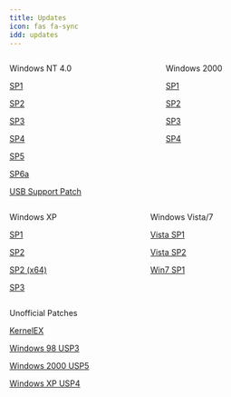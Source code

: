 ```yaml
---
title: Updates
icon: fas fa-sync
idd: updates
---
```

<div class="columns">
<div class="column">
  <p class="title" id="{{page.idd}}">
    <i class="fab fa-windows"></i> Windows NT 4.0 <a href="https://en.wikipedia.org/wiki/Windows_NT_4.0#Service_packs"><i  class="subtitle fas fa-question-circle"></i></a>
  </p>
  <a class="button  is-rounded" href="https://mega.nz/#!vQEVjSZJ!84FXPagwi_bJSMOZZxu9uX-XoJBq181HTSDhrPPMaCA">
    <span class="icon is-small"><i class="fas fa-download"></i></span>
    <p>SP1</p>
  </a>
  <a class="button  is-rounded" href="https://mega.nz/#!7JVRUIhK!0xWHDlxpFMaHZS6j5c9i3VUz3OYcGHt0BfREfeBkrFw">
    <span class="icon is-small"><i class="fas fa-download"></i></span>
    <p>SP2</p>
  </a>
  <a class="button  is-rounded" href="https://mega.nz/#!iUUxAQYD!nx8UYu6QKq6CaUjKJX3knV4KTMJ6SgPMtuCf6oLrkew">
    <span class="icon is-small"><i class="fas fa-download"></i></span>
    <p>SP3</p>
  </a>
  <a class="button  is-rounded" href="https://mega.nz/#!HdMTXQYZ!hI42xanbXvb1JlBVFamnf3NI8qaicED9eaPKWOgY_vo">
    <span class="icon is-small"><i class="fas fa-download"></i></span>
    <p>SP4</p>
  </a>
    <a class="button  is-rounded" href="https://mega.nz/#!LcERCAjD!eeYk3HgMKs-NTANyQbpQw8_0bIPz2B0DlLXEQG3_MJk">
    <span class="icon is-small"><i class="fas fa-download"></i></span>
    <p>SP5</p>
  </a>
    <a class="button  is-rounded" href="https://mega.nz/#!qRVxgKRJ!wsrawLd9IULKknshnsbXL2zY8_J_PLICTWjgZeqxLE8">
    <span class="icon is-small"><i class="fas fa-download"></i></span>
    <p>SP6a</p>
  </a>
    <a class="button  is-rounded" href="https://mega.nz/#!LFEFQCrD!VBcvc-hCG-t4jtZjkDEiUIjpdui2vlGVQ3HS0VkLmMw">
    <span class="icon is-small"><i class="fas fa-download"></i></span>
    <p>USB Support Patch</p>
  </a>
</div>

<div class="column">
  <p class="title" id="patches">
    <i class="fab fa-windows"></i> Windows 2000 <a href="https://en.wikipedia.org/wiki/Windows_2000#Service_packs"><i  class="subtitle fas fa-question-circle"></i></a>
  </p>
   <a class="button  is-rounded" href="https://mega.nz/#!3cUFBQbZ!G76ldqYycDcR4C_S5fR2LLUtr7iQTW3m8CvVbb3Rzmo">
    <span class="icon is-small"><i class="fas fa-download"></i></span>
    <p>SP1</p>
  </a>
  <a class="button  is-rounded" href="https://mega.nz/#!qJFzSI4A!fLRFQ24MpGWLiAF9d178vg5k-F9Q8VCDrSPV-E31IDc">
    <span class="icon is-small"><i class="fas fa-download"></i></span>
    <p>SP2</p>
  </a>
  <a class="button  is-rounded" href="https://mega.nz/#!jRNViACK!QPo-azmsFOC5V93m6Vs40anTKAV4Rsh43Cu6rd53mnk">
    <span class="icon is-small"><i class="fas fa-download"></i></span>
    <p>SP3</p>
  </a>
  <a class="button  is-rounded" href="https://mega.nz/#!2NU1iKqL!V33b6hOonrlAQm6uoxjmzuIE8pNwwljKMn6K44NYPGI">
    <span class="icon is-small"><i class="fas fa-download"></i></span>
    <p>SP4</p>
  </a>
</div>
</div>

<div class="columns">
<div class="column">
  <p class="title" id="patches">
    <i class="fab fa-windows"></i> Windows XP <a href="https://en.wikipedia.org/wiki/Windows_XP#Service_packs"><i  class="subtitle fas fa-question-circle"></i></a>
  </p>
  <a class="button  is-rounded" href="http://www.download.windowsupdate.com/msdownload/update/v3-19990518/cabpool/sp1aexpress_5d7ed5146e86a5e10e309048d02744efe5aba1d8.exe">
    <span class="icon is-small"><i class="fas fa-external-link-alt"></i></span>
    <p>SP1</p>
  </a>
  <a class="button  is-rounded" href="http://www.download.windowsupdate.com/msdownload/update/v3-19990518/cabpool/xpsp2_33a8fef60d48ae1f2c4feea27111af5ceca3c4f6.exe">
    <span class="icon is-small"><i class="fas fa-external-link-alt"></i></span>
    <p>SP2</p>
  </a>
  <a class="button  is-rounded" href="https://www.microsoft.com/en-us/download/details.aspx?id=17791">
    <span class="icon is-small"><i class="fas fa-external-link-alt"></i></span>
    <p>SP2 (x64)</p>
  </a>
  <a class="button  is-rounded" href="http://www.download.windowsupdate.com/msdownload/update/software/dflt/2008/04/windowsxp-kb936929-sp3-x86-enu_c81472f7eeea2eca421e116cd4c03e2300ebfde4.exe">
    <span class="icon is-small"><i class="fas fa-external-link-alt"></i></span>
    <p>SP3</p>
  </a>
</div>

<div class="column">
  <p class="title" id="patches">
    <i class="fab fa-windows"></i> Windows Vista/7
  </p>
  <a class="button  is-rounded" href="https://www.microsoft.com/en-us/download/details.aspx?id=30">
    <span class="icon is-small"><i class="fas fa-external-link-alt"></i></span>
    <p>Vista SP1</p>
  </a>
  <a class="button  is-rounded" href="https://www.microsoft.com/en-us/download/details.aspx?id=16468">
    <span class="icon is-small"><i class="fas fa-external-link-alt"></i></span>
    <p>Vista SP2</p>
  </a>
  <a class="button  is-rounded" href="https://www.microsoft.com/en-us/download/details.aspx?id=5842">
    <span class="icon is-small"><i class="fas fa-external-link-alt"></i></span>
    <p>Win7 SP1</p>
  </a>
</div>
</div>
<div>
  <p class="title" id="patches">
    <i class="fas fa-wrench"></i> Unofficial Patches
  </p>
  <a class="button  is-rounded" href="http://kernelex.sourceforge.net/">
    <span class="icon is-small"><i class="fas fa-external-link-alt"></i></span>
    <p>KernelEX</p>
  </a>
  <a class="button  is-rounded" href="https://www.techtalk.cc/download/U98SESP3.EXE">
    <span class="icon is-small"><i class="fas fa-external-link-alt"></i></span>
    <p>Windows 98 USP3</p>
  </a>
  <a class="button  is-rounded" href="https://www.majorgeeks.com/mg/getmirror/microsoft_windows_2000_unofficial_sp,1.html">
    <span class="icon is-small"><i class="fas fa-external-link-alt"></i></span>
    <p>Windows 2000 USP5</p>
  </a>
  <a class="button  is-rounded" href="https://ryanvm.net/forum/viewtopic.php?t=10321">
    <span class="icon is-small"><i class="fas fa-external-link-alt"></i></span>
    <p>Windows XP USP4</p>
  </a>
  </div>
